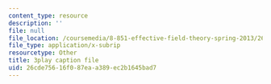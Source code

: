 ```yaml
---
content_type: resource
description: ''
file: null
file_location: /coursemedia/8-851-effective-field-theory-spring-2013/26cde75616f087eaa389ec2b1645bad7_Xpqcsa3RVTU.srt
file_type: application/x-subrip
resourcetype: Other
title: 3play caption file
uid: 26cde756-16f0-87ea-a389-ec2b1645bad7
---
```

